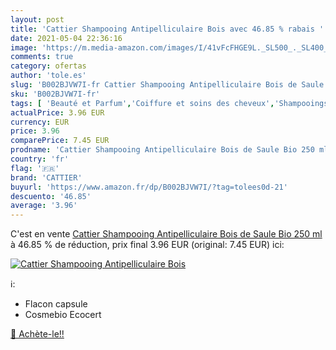 ```yaml
---
layout: post
title: 'Cattier Shampooing Antipelliculaire Bois avec 46.85 % rabais '
date: 2021-05-04 22:36:16
image: 'https://m.media-amazon.com/images/I/41vFcFHGE9L._SL500_._SL400_.jpg'
comments: true
category: ofertas
author: 'tole.es'
slug: 'B002BJVW7I-fr Cattier Shampooing Antipelliculaire Bois de Saule Bio 250 ml'
sku: 'B002BJVW7I-fr'
tags: [ 'Beauté et Parfum','Coiffure et soins des cheveux','Shampooings','Soins des cheveux','cattier', ]
actualPrice: 3.96 EUR
currency: EUR
price: 3.96
comparePrice: 7.45 EUR
prodname: 'Cattier Shampooing Antipelliculaire Bois de Saule Bio 250 ml'
country: 'fr'
flag: '🇫🇷'
brand: 'CATTIER'
buyurl: 'https://www.amazon.fr/dp/B002BJVW7I/?tag=tolees0d-21'
descuento: '46.85'
average: '3.96'
---
```


C'est en vente [Cattier Shampooing Antipelliculaire Bois de Saule Bio 250 ml](https://www.amazon.fr/dp/B002BJVW7I/?tag=tolees0d-21)  à  46.85 % de réduction, prix final  3.96 EUR (original: 7.45 EUR) ici:

[![Cattier Shampooing Antipelliculaire Bois](https://m.media-amazon.com/images/I/41vFcFHGE9L._SL500_._SL400_.jpg)](https://www.amazon.fr/dp/B002BJVW7I/?tag=tolees0d-21)

ℹ️:

- Flacon capsule
- Cosmebio Ecocert

[🛒 Achète-le!!](https://www.amazon.fr/dp/B002BJVW7I/?tag=tolees0d-21)
